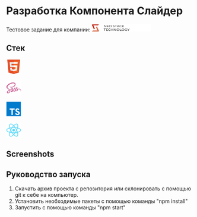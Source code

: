 #  Разработка Компонента Слайдер
Тестовое задание для компании: <img src="./src/img/logo.svg" title="React" alt="React" width="160" height="20"/>&nbsp;<br/>

## Стек
  <img src="https://github.com/devicons/devicon/blob/master/icons/html5/html5-original.svg" title="HTML" alt="HTML" width="40" height="40"/>&nbsp;

  <img src="https://github.com/devicons/devicon/blob/master/icons/sass/sass-original.svg" title="SASS" alt="SASS" width="40" height="40"/>&nbsp;

  <img src="https://github.com/devicons/devicon/blob/master/icons/typescript/typescript-original.svg" title="TS" alt="TS" width="40" height="40"/>&nbsp;

   <img src="https://github.com/devicons/devicon/blob/master/icons/react/react-original.svg" title="React" alt="React" width="40" height="40"/>&nbsp;

## Screenshots





## Руководство запуска


1.  Скачать архив проекта с репозитория или склонировать с помощью git к себе на компьютер.
2.  Установить необходимые пакеты с помощью команды "npm install"
3.  Запустить с помощью команды "npm start"
	
